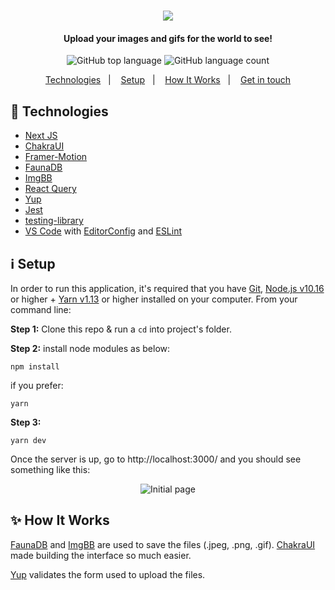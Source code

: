 <h1 align="center">
    <img  src="https://github.com/GabriellMatias/Upfi-Images/assets/80908772/b70ee39b-35a3-4d9e-b272-9d648b5f4040">
</h1>

<h4 align="center">
  Upload your images and gifs for the world to see!
</h4>
<p align="center">
  <img alt="GitHub top language" src="https://img.shields.io/github/languages/top/joao96/upfi-upload-images?style=flat-square">

  <img alt="GitHub language count" src="https://img.shields.io/github/languages/count/joao96/upfi-upload-images?style=flat-square">
<!--   <img alt="License" src="https://img.shields.io/github/license/joao96/upfi-upload-images?style=flat-square"> -->
</p>

<p align="center">
  <a href="#checkered_flag-technologies">Technologies</a>&nbsp;&nbsp;&nbsp;|&nbsp;&nbsp;&nbsp;
  <a href="#information_source-setup">Setup</a>&nbsp;&nbsp;&nbsp;|&nbsp;&nbsp;&nbsp;
  <a href="#sparkles-how-it-works">How It Works</a>&nbsp;&nbsp;&nbsp;|&nbsp;&nbsp;&nbsp;
<!--   <a href="#page_facing_up-license">License</a>&nbsp;&nbsp;&nbsp;|&nbsp;&nbsp;&nbsp; -->
  <a href="#get-in-touch-monocle_face">Get in touch</a>
</p>

## :checkered_flag: Technologies

- [Next JS](https://nextjs.org/)
- [ChakraUI](https://chakra-ui.com/)
- [Framer-Motion](https://www.framer.com/motion/)
- [FaunaDB](https://fauna.com/)
- [ImgBB](https://imgbb.com/)
- [React Query](https://react-query.tanstack.com/)
- [Yup](https://github.com/jquense/yup)
- [Jest](https://jestjs.io/)
- [testing-library](https://testing-library.com/)
- [VS Code][vc] with [EditorConfig][vceditconfig] and [ESLint][vceslint]

## :information_source: Setup

In order to run this application, it's required that you have [Git](https://git-scm.com), [Node.js v10.16][nodejs] or higher + [Yarn v1.13][yarn] or higher installed on your computer. From your command line:

**Step 1:** Clone this repo & run a `cd` into project's folder.

**Step 2:** install node modules as below:

```
npm install
```

if you prefer:

```
yarn
```

**Step 3:**

```
yarn dev
```

Once the server is up, go to http://localhost:3000/ and you should see something like this:

<p align="center">
  <img src="public/cover.png" alt="Initial page">
</p>

<!-- ## :page_facing_up: License

<a href="https://github.com/joao96/the-simplest-todo/blob/main/LICENSE">
    <img alt="License" src="https://img.shields.io/github/license/joao96/the-simplest-todo?style=flat-square">
</a>

<br />

This project is licensed under the MIT. -->

## :sparkles: How It Works

[FaunaDB](https://fauna.com/) and [ImgBB](https://imgbb.com/) are used to save the files (.jpeg, .png, .gif). [ChakraUI](https://chakra-ui.com/) made building the interface so much easier.

[Yup](https://github.com/jquense/yup) validates the form used to upload the files.

[nodejs]: https://nodejs.org/
[yarn]: https://yarnpkg.com/
[vc]: https://code.visualstudio.com/
[vceditconfig]: https://marketplace.visualstudio.com/items?itemName=EditorConfig.EditorConfig
[vceslint]: https://marketplace.visualstudio.com/items?itemName=dbaeumer.vscode-eslint

